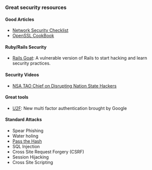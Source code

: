 ### Great security resources

#### Good Articles
* [Network Security Checklist](http://www.gfi.com/blog/the-ultimate-network-security-checklist/)
* [OpenSSL CookBook](https://www.feistyduck.com/library/openssl-cookbook/online/ch-openssl.html)

#### Ruby/Rails Security
* [Rails Goat](https://github.com/OWASP/railsgoat): A vulnerable version of Rails to start hacking and learn security practices.


#### Security Videos
* [NSA TAO Chief on Disrupting Nation State Hackers](https://www.youtube.com/watch?v=bDJb8WOJYdA)

#### Great tools
* [U2F](https://www.yubico.com/applications/fido/): New multi factor authentication brought by Google


#### Standard Attacks
* Spear Phishing
* Water holing
* [Pass the Hash](https://en.wikipedia.org/wiki/Pass_the_hash)
* SQL Injection
* Cross Site Request Forgery (CSRF)
* Session Hijacking
* Cross Site Scripting
